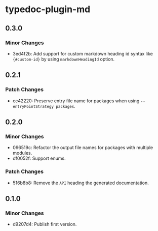 # typedoc-plugin-md

## 0.3.0

### Minor Changes

- 3ed4f2b: Add support for custom markdown heading id syntax like `{#custom-id}` by using `markdownHeadingId` option.

## 0.2.1

### Patch Changes

- cc42220: Preserve entry file name for packages when using `--entryPointStrategy packages`.

## 0.2.0

### Minor Changes

- 096519c: Refactor the output file names for packages with multiple modules.
- df0052f: Support enums.

### Patch Changes

- 516b8b8: Remove the `API` heading the generated documentation.

## 0.1.0

### Minor Changes

- d9207d4: Publish first version.
